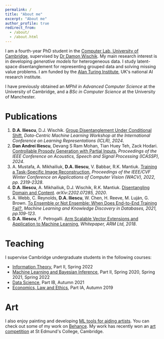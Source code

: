 ```yaml
---
permalink: /
title: "About me"
excerpt: "About me"
author_profile: true
redirect_from: 
  - /about/
  - /about.html
---
```

I am a fourth-year PhD student in the [Computer Lab, University of Cambridge](https://www.cst.cam.ac.uk), supervised by [Dr Damon Wischik](https://www.cl.cam.ac.uk/~djw1005/). My main research interest is in developing *generative models* for heterogeneous data. I study latent-space disentanglement for representing grouped data and solving missing value problems. I am funded by the [Alan Turing Institute](https://www.turing.ac.uk), UK's national AI research institute.

I have previously obtained an *MPhil in Advanced Computer Science* at the University of Cambridge, and a *BSc in Computer Science* at the University of Manchester.

Publications
======
1. **D.A. Iliescu**, D.J. Wischik. [Group Disentanglement Under Conditional Shift](https://openreview.net/pdf?id=Vc0JULfod7), *Data-Centric Machine Learning Workshop at the International Conference on Learning Representations (ICLR), 2024*.
2. **Dan Andrei Iliescu**, Devang S Ram Mohan, Tian Huey Teh, Zack Hodari. [Controllable Prosody Generation with Partial Inputs](https://ieeexplore.ieee.org/abstract/document/10446859), *Proceedings of the IEEE Conference on Acoustics, Speech and Signal Processing (ICASSP), 2024*.
3. A. Mustafa, A. Mikhailiuk, **D.A. Iliescu**, V. Babbar, R.K. Mantiuk. [Training a Task-Specific Image Reconstruction](https://openaccess.thecvf.com/content/WACV2022/html/Mustafa_Training_a_Task-Specific_Image_Reconstruction_Loss_WACV_2022_paper.html), *Proceedings of the IEEE/CVF Winter Conference on Applications of Computer Vision (WACV), 2022, pp. 2319-2328*.
4. **D.A. Iliescu**, A. Mikhailiuk, D.J. Wischik, R.K. Mantiuk. [Disentangling Domain and Content](https://arxiv.org/abs/2202.07285). *arXiv:2202.07285, 2020*.
5. A. Webb, C. Reynolds, **D.A. Iliescu**, W. Chen, H. Reeve, M. Luján, G. Brown. [To Ensemble or Not Ensemble: When Does End-to-End Training Fail?](https://doi.org/10.1007/978-3-030-67664-3_7), *Machine Learning and Knowledge Discovery in Databases, 2021, pp.109-123*.
6. **D.A. Iliescu**, F. Petrogalli. [Arm Scalable Vector Extensions and Application to Machine Learning](https://developer.arm.com/solutions/hpc/resources/hpc-white-papers/arm-scalable-vector-extensions-and-application-to-machine-learning), *Whitepaper, ARM Ltd, 2018*.

Teaching
======
I supervise Cambridge undergraduate students in the following courses:
- [Information Theory](https://www.cl.cam.ac.uk/teaching/2122/InfoTheory/), Part II, Spring 2022
- [Machine Learning and Bayesian Inference](https://www.cl.cam.ac.uk/teaching/2021/MLBayInfer/), Part II, Spring 2020, Spring 2021, Spring 2022
- [Data Science](https://www.cl.cam.ac.uk/teaching/2021/DataSci/), Part IB, Autumn 2021
- [Economics, Law and Ethics](https://www.cl.cam.ac.uk/teaching/2021/EconLaw/), Part IA, Autumn 2019

Art
======
I also enjoy painting and developing [ML tools for aiding artists](https://github.com/Dan-Andrei-Iliescu/ai-painting). You can check out some of my work on [Behance](https://www.behance.net/danandreiiliescu). My work has recently won an [art competition](https://www.st-edmunds-cr.com/post/st-edmund-s-cr-art-contest-christmas-card) at St Edmund's College, Cambridge.